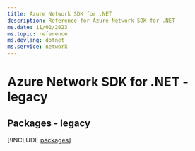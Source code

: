 ```yaml
---
title: Azure Network SDK for .NET
description: Reference for Azure Network SDK for .NET
ms.date: 11/02/2023
ms.topic: reference
ms.devlang: dotnet
ms.service: network
---
```

# Azure Network SDK for .NET - legacy
## Packages - legacy
[!INCLUDE [packages](network-index.md)]